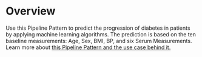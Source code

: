# Overview

Use this Pipeline Pattern to predict the progression of diabetes in patients by applying machine learning algorithms. The prediction is based on the ten baseline measurements: Age, Sex, BMI, BP, and six Serum Measurements.\
Learn more about [this Pipeline Pattern and the use case behind it. ](https://docs-snaplogic.atlassian.net/wiki/spaces/SD/pages/479428610/Diabetes+Progression+Prediction)





